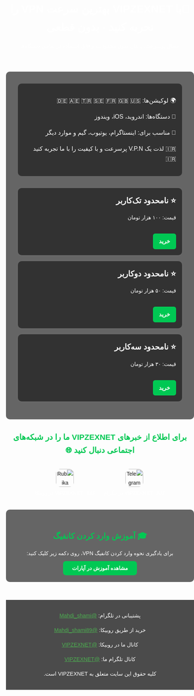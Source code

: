 <!DOCTYPE html>
<html dir="rtl" lang="fa">
<head>
  <meta charset="utf-8"/>
  <meta name="viewport" content="width=device-width, initial-scale=1.0"/>
  <title>VIPZEXNET</title>
  <style>
    body {
      font-family: 'Tahoma', sans-serif;
      margin: 0;
      padding: 0;
      background: url('background.jpg') no-repeat center center fixed;
      background-size: cover;
      color: #ffffff;
      line-height: 1.7;
    }

    header {
      background-color: rgba(0,0,0,0.7);
      padding: 1rem;
      text-align: center;
    }

    h1 {
      margin: 0;
      font-size: 1.8rem;
    }

    main {
      padding: 2rem;
      max-width: 800px;
      margin: auto;
      background-color: rgba(0,0,0,0.6);
      border-radius: 10px;
    }

    .config-card {
      background-color: rgba(0,0,0,0.5);
      padding: 1rem;
      margin-bottom: 1rem;
      border-radius: 10px;
      box-shadow: 0 0 10px rgba(255,255,255,0.05);
    }

    .config-card h2 {
      margin-top: 0;
      font-size: 1.3rem;
    }

    .buy-btn {
      background-color: #00c853;
      color: white;
      padding: 0.5rem 1rem;
      font-size: 0.95rem;
      text-decoration: none;
      border-radius: 6px;
      display: inline-block;
      margin-top: 1rem;
      text-align: center;
      font-weight: bold;
    }

    .info {
      background-color: rgba(0,0,0,0.5);
      padding: 1rem;
      border-radius: 10px;
      margin-bottom: 2rem;
      font-size: 1rem;
    }

    footer {
      background-color: rgba(0,0,0,0.7);
      text-align: center;
      padding: 1rem;
      font-size: 0.9rem;
      margin-top: 3rem;
    }

    .social-icons {
      text-align: center;
      margin: 2rem 0;
    }

    .social-icons a {
      margin: 0 10px;
      display: inline-block;
    }

    .social-icons img {
      width: 48px;
      height: 48px;
      border-radius: 12px;
    }
  </style>
</head>
<body>

<header>
  <h1>🔋با VIPZEXNET بهترین سرعت VPN را تجربه کنید - بدون قطعی</h1>
  <p>اتصال پرسرعت، پایدار، بدون محدودیت و قابل استفاده در تمامی دستگاه‌ها</p>
</header>

<main>
  <div class="info">
    <p>🌍 لوکیشن‌ها: 🇩🇪 🇦🇪 🇹🇷 🇸🇪 🇫🇷 🇬🇧 🇺🇸</p>
    <p>📱 دستگاه‌ها: اندروید، iOS، ویندوز</p>
    <p>🎯 مناسب برای: اینستاگرام، یوتیوب، گیم و موارد دیگر</p>
    <p>🇮🇷 لذت یک V.P.N پرسرعت و با کیفیت را با ما تجربه کنید 🇮🇷</p>
  </div>

  <div class="config-card">
    <h2>⭐️ نامحدود تک‌کاربر</h2>
    <p>قیمت: ۱۰۰ هزار تومان</p>
    <a class="buy-btn" href="https://rubika.ir/Mahdi_shami89" target="_blank">خرید</a>
  </div>

  <div class="config-card">
    <h2>⭐️ نامحدود دوکاربر</h2>
    <p>قیمت: ۵۰ هزار تومان</p>
    <a class="buy-btn" href="https://rubika.ir/Mahdi_shami89" target="_blank">خرید</a>
  </div>

  <div class="config-card">
    <h2>⭐️ نامحدود سه‌کاربر</h2>
    <p>قیمت: ۳۰ هزار تومان</p>
    <a class="buy-btn" href="https://rubika.ir/Mahdi_shami89" target="_blank">خرید</a>
  </div>
</main>

<h2 style="text-align:center; color:#00c853;">برای اطلاع از خبرهای VIPZEXNET ما را در شبکه‌های اجتماعی دنبال کنید 🌐</h2>
<div class="social-icons">
  <div style="display:inline-block; text-align:center; margin: 0 10px;">
    <a href="https://t.me/VIPZEXNET" target="_blank">
      <img src="https://img.icons8.com/fluency/48/telegram-app.png" alt="Telegram">
    </a>
    <div style="color:#fff; font-size:0.85rem; margin-top:0.3rem;">کانال VIPZEXNET در تلگرام</div>
  </div>

  <div style="display:inline-block; text-align:center; margin: 0 10px;">
    <a href="https://rubika.ir/VIPZEXNET" target="_blank">
      <img src="https://upload.wikimedia.org/wikipedia/commons/6/66/Rubika_app_logo.png" alt="Rubika">
    </a>
    <div style="color:#fff; font-size:0.85rem; margin-top:0.3rem;">کانال VIPZEXNET در روبیکا</div>
  </div>
</div>

<section style="max-width:800px; margin:2rem auto; background-color:rgba(0,0,0,0.6); padding:1.5rem; border-radius:10px;">
  <h2 style="color:#00c853; text-align:center;">🎓 آموزش وارد کردن کانفیگ</h2>
  <p style="text-align:center;">برای یادگیری نحوه وارد کردن کانفیگ VPN، روی دکمه زیر کلیک کنید:</p>
  <div style="text-align:center; margin-top:1rem;">
    <a href="https://www.aparat.com/playlist/21562118" target="_blank" style="background:#00c853; color:#fff; padding:0.7rem 1.5rem; border-radius:8px; text-decoration:none; font-weight:bold;">مشاهده آموزش در آپارات</a>
  </div>
</section>

<footer>
  <p>پشتیبانی در تلگرام: <a href="https://t.me/Mahdi_shami" style="color:#4caf50" target="_blank">@Mahdi_shami</a></p>
  <p>خرید از طریق روبیکا: <a href="https://rubika.ir/Mahdi_shami89" style="color:#4caf50" target="_blank">@Mahdi_shami89</a></p>
  <p>کانال ما در روبیکا: <a href="https://rubika.ir/VIPZEXNET" style="color:#4caf50" target="_blank">@VIPZEXNET</a></p>
  <p>کانال تلگرام ما: <a href="https://t.me/VIPZEXNET" style="color:#4caf50" target="_blank">@VIPZEXNET</a></p>
  <p>کلیه حقوق این سایت متعلق به VIPZEXNET است.</p>
</footer>

</body>
</html>
